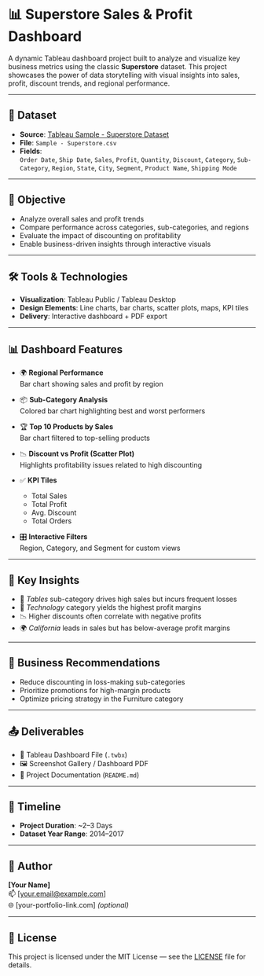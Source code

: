 # 📊 Superstore Sales & Profit Dashboard

A dynamic Tableau dashboard project built to analyze and visualize key business metrics using the classic **Superstore** dataset. This project showcases the power of data storytelling with visual insights into sales, profit, discount trends, and regional performance.

---

## 📁 Dataset

- **Source**: [Tableau Sample - Superstore Dataset](https://community.tableau.com/s/sample-superstore-data)
- **File**: `Sample - Superstore.csv`
- **Fields**:  
  `Order Date`, `Ship Date`, `Sales`, `Profit`, `Quantity`, `Discount`, `Category`, `Sub-Category`, `Region`, `State`, `City`, `Segment`, `Product Name`, `Shipping Mode`

---

## 🎯 Objective

- Analyze overall sales and profit trends
- Compare performance across categories, sub-categories, and regions
- Evaluate the impact of discounting on profitability
- Enable business-driven insights through interactive visuals

---

## 🛠️ Tools & Technologies

- **Visualization**: Tableau Public / Tableau Desktop
- **Design Elements**: Line charts, bar charts, scatter plots, maps, KPI tiles
- **Delivery**: Interactive dashboard + PDF export

---

## 📊 Dashboard Features

- 🌍 **Regional Performance**  
  Bar chart showing sales and profit by region

- 📦 **Sub-Category Analysis**  
  Colored bar chart highlighting best and worst performers

- 🏆 **Top 10 Products by Sales**  
  Bar chart filtered to top-selling products

- 📉 **Discount vs Profit (Scatter Plot)**  
  Highlights profitability issues related to high discounting

- ✅ **KPI Tiles**  
  - Total Sales  
  - Total Profit  
  - Avg. Discount  
  - Total Orders

- 🎛️ **Interactive Filters**  
  Region, Category, and Segment for custom views

---

## 📌 Key Insights

- 🚩 *Tables* sub-category drives high sales but incurs frequent losses  
- 🌟 *Technology* category yields the highest profit margins  
- 📉 Higher discounts often correlate with negative profits  
- 🌍 *California* leads in sales but has below-average profit margins

---

## 🧠 Business Recommendations

- Reduce discounting in loss-making sub-categories
- Prioritize promotions for high-margin products
- Optimize pricing strategy in the Furniture category

---

## 📤 Deliverables

- 📁 Tableau Dashboard File (`.twbx`)  
- 🖼️ Screenshot Gallery / Dashboard PDF  
- 📄 Project Documentation (`README.md`)

---

## 📅 Timeline

- **Project Duration**: ~2–3 Days  
- **Dataset Year Range**: 2014–2017

---

## 👤 Author

**[Your Name]**  
📫 [your.email@example.com]  
🌐 [your-portfolio-link.com] *(optional)*

---

## 📜 License

This project is licensed under the MIT License — see the [LICENSE](LICENSE) file for details.


